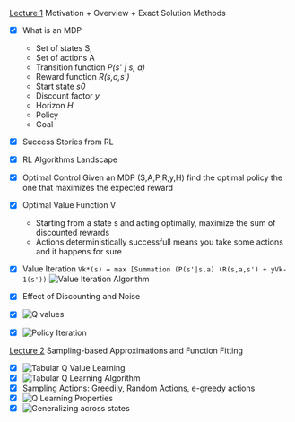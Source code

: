[Lecture 1](https://www.youtube.com/watch?v=qaMdN6LS9rA) 
Motivation + Overview + Exact Solution Methods

- [x] What is an MDP 
  - Set of states S,
  - Set of actions A
  - Transition function *P(s' | s, a)*
  - Reward function *R(s,a,s')*
  - Start state *s0*
  - Discount factor *y*
  - Horizon *H*
  - Policy 
  - Goal 
- [x] Success Stories from RL
- [x] RL Algorithms Landscape
- [x] Optimal Control 
  Given an MDP (S,A,P,R,y,H) find the optimal policy the one that maximizes the expected reward
- [x] Optimal Value Function V
  * Starting from a state s and acting optimally, maximize the sum of discounted rewards  
  * Actions deterministically successfull means you take some actions and it happens for sure
- [x] Value Iteration 
`Vk*(s) = max [Summation (P(s'|s,a) (R(s,a,s') + yVk-1(s'))`
![Value Iteration Algorithm](https://github.com/kkhetarpal/Literature/tree/master/RL/DRLBootcamp/ValueIteration.png?raw=true "Optional Title")
- [x] Effect of Discounting and Noise
- [x] ![Q values](https://github.com/kkhetarpal/Literature/tree/master/RL/DRLBootcamp/QValues.png?raw=true "Optional Title")
- [x] ![Policy Iteration](https://github.com/kkhetarpal/Literature/tree/master/RL/DRLBootcamp/PolicyIteration.png?raw=true "Optional Title")


[Lecture 2](https://www.youtube.com/watch?v=qO-HUo0LsO4) 
Sampling-based Approximations and Function Fitting

- [x] ![Tabular Q Value Learning](https://github.com/kkhetarpal/Literature/tree/master/RL/DRLBootcamp/TabularQLearning.png?raw=true "Optional Title")
- [x] ![Tabular Q Learning Algorithm](https://github.com/kkhetarpal/Literature/tree/master/RL/DRLBootcamp/TabularQLearningAlgo.png?raw=true "Optional Title")
- [x] Sampling Actions: Greedily, Random Actions, e-greedy actions
- [x] ![Q Learning Properties](https://github.com/kkhetarpal/Literature/tree/master/RL/DRLBootcamp/QLearningPropertiesI.png?raw=true "Optional Title")
- [x] ![Generalizing across states](https://github.com/kkhetarpal/Literature/tree/master/RL/DRLBootcamp/GeneralizeAcrossStates.png?raw=true "Optional Title")
